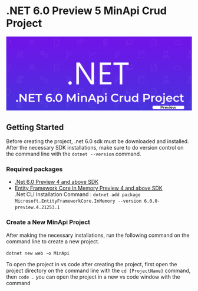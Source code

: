 # .NET 6.0 Preview 5 MinApi Crud Project
![.NET 6.0 Preview 5 MinApi Crud Project - Oğuzcan Genç](https://github.com/ouzdev/MinApiExample/blob/master/.net-6-minapi-ouzdev.png?raw=true)

## Getting Started
Before creating the project, .net 6.0 sdk must be downloaded and installed. After the necessary SDK installations, make sure to do version control on the command line with the `dotnet --version` command.
### Required packages
* [.Net 6.0 Preview 4 and above SDK](https://dotnet.microsoft.com/download/dotnet/6.0)  
* [Entity Framework Core In Memory Preview 4 and above SDK](https://www.nuget.org/packages/Microsoft.EntityFrameworkCore.InMemory/6.0.0-preview.4.21253.1)  
.Net CLI Installation Command :  `dotnet add package Microsoft.EntityFrameworkCore.InMemory --version 6.0.0-preview.4.21253.1`  

### Create a New MinApi Project
After making the necessary installations, run the following command on the command line to create a new project.  

`dotnet new web -o MinApi`   

To open the project in vs code after creating the project, first open the project directory on the command line with the `cd {ProjectName}` command, then `code .` you can open the project in a new vs code window with the command




